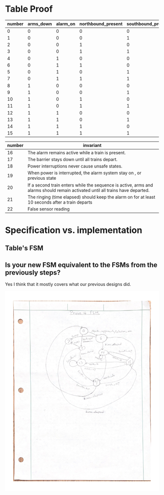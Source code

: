 # Table Proof


| number | arms_down | alarm_on | northbound_present | southbound_present | north_approach  | south_approach | north_depart | south_depart | time_elapsed | safety_hazard |
|--------|-----------|----------|--------------------|--------------------|-----------------|----------------|--------------|--------------|--------------|---------------|
| 0      | 0         | 0        | 0                  | 0                  |  6              | 5              | 22           | 22           | 22           | -             |
| 1      | 0         | 0        | 0                  | 1                  |  -              | -              | -            | -            | -            |  16, 17       |
| 2      | 0         | 0        | 1                  | 0                  |  -              | -              | -            | -            | -            |  16, 17       |
| 3      | 0         | 0        | 1                  | 1                  |  -              | -              | -            | -            | -            |  16, 17, 20   |
| 4      | 0         | 1        | 0                  | 0                  |  6              | 5              | 22           | 22           | 0            | -             |
| 6      | 0         | 1        | 1                  | 0                  |  6              | 7              | 17           | 22           | 14           | -             |
| 5      | 0         | 1        | 0                  | 1                  |  7              | 5              | 22           | 17           | 13           | -             |
| 7      | 0         | 1        | 1                  | 1                  |  7              | 7              | 17           | 17           | 15           | 17, 20        |
| 8      | 1         | 0        | 0                  | 0                  |  -              | -              | -            | -            | -            | 17, 18        |
| 9      | 1         | 0        | 0                  | 1                  |  -              | -              | -            | -            | -            | 16, 18        |
| 10     | 1         | 0        | 1                  | 0                  |  -              | -              | -            | -            | -            | 16, 18        |
| 11     | 1         | 0        | 1                  | 1                  |  -              | -              | -            | -            | -            | 16, 18, 20    |
| 12     | 1         | 1        | 0                  | 0                  |  -              | -              | -            | -            | -            | 16, 17        |
| 13     | 1         | 1        | 0                  | 1                  |  15             | 13             | 22           | 4            | 16           |               |
| 14     | 1         | 1        | 1                  | 0                  |  14             | 15             | 4            | -            | 16           |               |
| 15     | 1         | 1        | 1                  | 1                  |  15             | 15             | 13           | 14           | 16           |               |

| number | invariant |
|--------|-----------|
| 16     | The alarm remains active while a train is present.      | 
| 17     | The barrier stays down until all trains depart.          | 
| 18     | Power interruptions never cause unsafe states.          |
| 19     | When power is interrupted, the alarm system stay on , or previous state       |
| 20     | If a second train enters while the sequence is active, arms and alarms should remain activated until all trains have departed.          |
| 21     | The ringing (time elapsed) should keep the alarm on for at least 10 seconds after a train departs         |
| 22     | False sensor reading |


# Specification vs. implementation
## Table's FSM



## Is your new FSM equivalent to the FSMs from the previously steps?
Yes I think that it mostly covers what our previous designs did.

<img src="docs/Prove-It-FSM.svg">